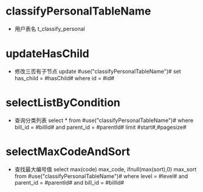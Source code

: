 classifyPersonalTableName
===
* 用户表名
	t_classify_personal
	
updateHasChild
===
* 修改三否有子节点
	update #use("classifyPersonalTableName")# set has_child = #hasChild# where id = #id#
	
selectListByCondition
===
* 查询分类列表
	select * from #use("classifyPersonalTableName")#
	where bill_id = #billId#
	and parent_id = #parentId#
	limit #start#,#pagesize#

selectMaxCodeAndSort
===
* 查找最大编号值
	select max(code) max_code, ifnull(max(sort),0) max_sort from #use("classifyPersonalTableName")#
	where
	level = #level# and parent_id = #parentId# and bill_id = #billId#